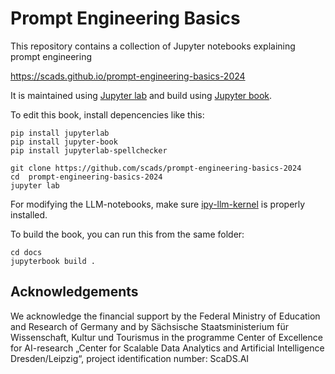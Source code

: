 # Prompt Engineering Basics

This repository contains a collection of Jupyter notebooks explaining prompt engineering

https://scads.github.io/prompt-engineering-basics-2024

It is maintained using [Jupyter lab](https://jupyterlab.readthedocs.io/en/stable/) and build using [Jupyter book](https://jupyterbook.org/intro.html).

To edit this book, install depencencies like this:

```
pip install jupyterlab
pip install jupyter-book
pip install jupyterlab-spellchecker

git clone https://github.com/scads/prompt-engineering-basics-2024
cd  prompt-engineering-basics-2024
jupyter lab
```

For modifying the LLM-notebooks, make sure [ipy-llm-kernel](https://github.com/haesleinhuepf/ipy-llm-kernel?tab=readme-ov-file#installation) is properly installed. 

To build the book, you can run this from the same folder:
```
cd docs
jupyterbook build .
```

## Acknowledgements

We acknowledge the financial support by the Federal Ministry of Education and Research of Germany and by Sächsische Staatsministerium für Wissenschaft, Kultur und Tourismus in the programme Center of Excellence for AI-research „Center for Scalable Data Analytics and Artificial Intelligence Dresden/Leipzig“, project identification number: ScaDS.AI
